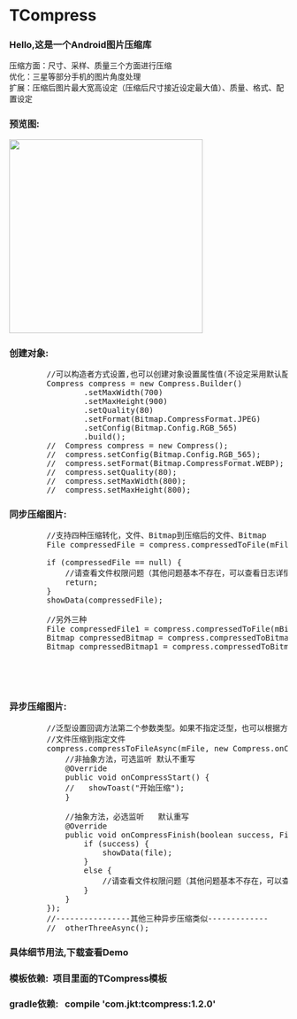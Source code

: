 # TCompress
###  Hello,这是一个Android图片压缩库
  压缩方面：尺寸、采样、质量三个方面进行压缩</br>
  优化：三星等部分手机的图片角度处理</br>
  扩展：压缩后图片最大宽高设定（压缩后尺寸接近设定最大值）、质量、格式、配置设定</br>
###  预览图:<br>
  <img width="350"  src="https://github.com/HoldMyOwn/TCompress/blob/master/preview/a.jpg"/><br>
###  创建对象:
<pre>
        //可以构造者方式设置,也可以创建对象设置属性值(不设定采用默认配置)
        Compress compress = new Compress.Builder()
                .setMaxWidth(700)
                .setMaxHeight(900)
                .setQuality(80)
                .setFormat(Bitmap.CompressFormat.JPEG)
                .setConfig(Bitmap.Config.RGB_565)
                .build();
        //  Compress compress = new Compress();
        //  compress.setConfig(Bitmap.Config.RGB_565);
        //  compress.setFormat(Bitmap.CompressFormat.WEBP);
        //  compress.setQuality(80);
        //  compress.setMaxWidth(800);
        //  compress.setMaxHeight(800);
</pre>
###  同步压缩图片:
<pre>
        //支持四种压缩转化，文件、Bitmap到压缩后的文件、Bitmap
        File compressedFile = compress.compressedToFile(mFile);
        
        if (compressedFile == null) {
            //请查看文件权限问题（其他问题基本不存在，可以查看日志详情）
            return;
        }
        showData(compressedFile);

        //另外三种
        File compressedFile1 = compress.compressedToFile(mBitmap);
        Bitmap compressedBitmap = compress.compressedToBitmap(mFile);
        Bitmap compressedBitmap1 = compress.compressedToBitmap(mBitmap);

      


</pre>
###  异步压缩图片:
<pre>
        //泛型设置回调方法第二个参数类型。如果不指定泛型，也可以根据方法名的ToFile、ToBitmap进行强转
        //文件压缩到指定文件
        compress.compressToFileAsync(mFile, new Compress.onCompressListener&lt;File>() {
            //非抽象方法，可选监听 默认不重写
            @Override
            public void onCompressStart() {
            //   showToast("开始压缩");
            }

            //抽象方法，必选监听   默认重写
            @Override
            public void onCompressFinish(boolean success, File file) {
                if (success) {
                    showData(file);
                }
                else {
                    //请查看文件权限问题（其他问题基本不存在，可以查看日志详情）
                }
            }
        });
        //----------------其他三种异步压缩类似-------------
        //  otherThreeAsync();
</pre>
###   具体细节用法,下载查看Demo
###   模板依赖:&nbsp;&nbsp;项目里面的TCompress模板
###   gradle依赖:&nbsp;&nbsp;&nbsp;compile&nbsp;'com.jkt:tcompress:1.2.0'





